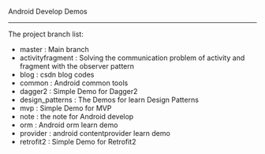 Android Develop Demos

-----

The project branch list:

* master : Main branch
* activityfragment : Solving the communication problem of activity and fragment with the observer pattern
* blog : csdn blog codes
* common : Android common tools
* dagger2 : Simple Demo for  Dagger2
* design_patterns : The Demos for learn Design Patterns
* mvp : Simple Demo for  MVP
* note : the note for Android develop
* orm : Android orm learn demo
* provider : android contentprovider learn demo
* retrofit2 : Simple Demo for Retrofit2

